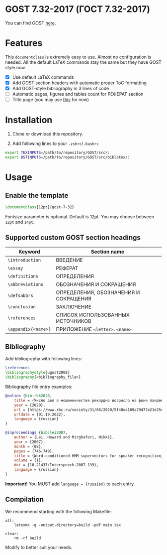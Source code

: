 # GOST 7.32-2017 (ГОСТ 7.32-2017)

You can find GOST [here][1].

# Features

This `documentclass` is extremely easy to use.
Almost no configuration is needed.
All the default LaTeX commands stay the same but they have GOST style now.

- [x] Use default LaTeX commands
- [x] Add GOST section headers with automatic proper ToC formatting
- [x] Add GOST-style bibliography in 3 lines of code
- [ ] Automatic pages, figures and tables count for РЕФЕРАТ section
- [ ] Title page (you may use [this][2] for now)

# Installation

1. Clone or download this repository.

2. Add following lines to your `.zshrc`/`.bashrc`

```bash
export TEXINPUTS=/path/to/repository/GOST/src/:
export BSTINPUTS=/path/to/repository/GOST/src/biblatex/:
```

# Usage

## Enable the template

```tex
\documentclass[12pt]{gost-7-32}
```

Fontsize parameter is optional.
Default is 12pt.
You may choose between `12pt` and `14pt`.

## Supported custom GOST section headings

|Keyword|Section name|
|-|-|
|`\introduction`|ВВЕДЕНИЕ|
|`\essay`|РЕФЕРАТ|
|`\definitions`|ОПРЕДЕЛЕНИЯ|
|`\abbreviations`|ОБОЗНАЧЕНИЯ И СОКРАЩЕНИЯ|
|`\defsabbrs`|ОПРЕДЕЛЕНИЯ, ОБОЗНАЧЕНИЯ И СОКРАЩЕНИЯ|
|`\conclusion`|ЗАКЛЮЧЕНИЕ|
|`\references`|СПИСОК ИСПОЛЬЗОВАННЫХ ИСТОЧНИКОВ|
|`\appendix{<name>}`|ПРИЛОЖЕНИЕ `<letter>`. `<name>`|

## Bibliography

Add bibliography with following lines:

```tex
\references
\bibliographystyle{ugost2008}
\bibliography{<bibliography_file>}
```

Bibliography file entry examples:

```bib
@online {bib:rbk2020,
    title = {Число дел о мошенничестве рекордно возросло на фоне пандемии},
    year = {2020},
    url = {https://www.rbc.ru/society/31/08/2020/5f48ea169a79477e21e25d9d},
    urldate = {01.19.2022},
    language = {russian}
}

@inproceedings {bib:lei2007,
    author = {Lei, Howard and Mirghafori, Nikki},
    year = {2007},
    month = {08},
    pages = {746-749},
    title = {Word-conditioned HMM supervectors for speaker recognition},
    volume = {1},
    doi = {10.21437/Interspeech.2007-139},
    language = {russian}
}
```

**Important!** You MUST add `language = {russian}` to each entry.

## Compilation

We recommend starting with the following Makefile:

```make
all:
	latexmk -g -output-directory=build -pdf main.tex

clear:
	rm -rf build
```

Modify to better suit your needs.

<!-- References -->

[1]: https://docs.cntd.ru/document/1200157208
[2]: https://github.com/weterans/mephi-title
